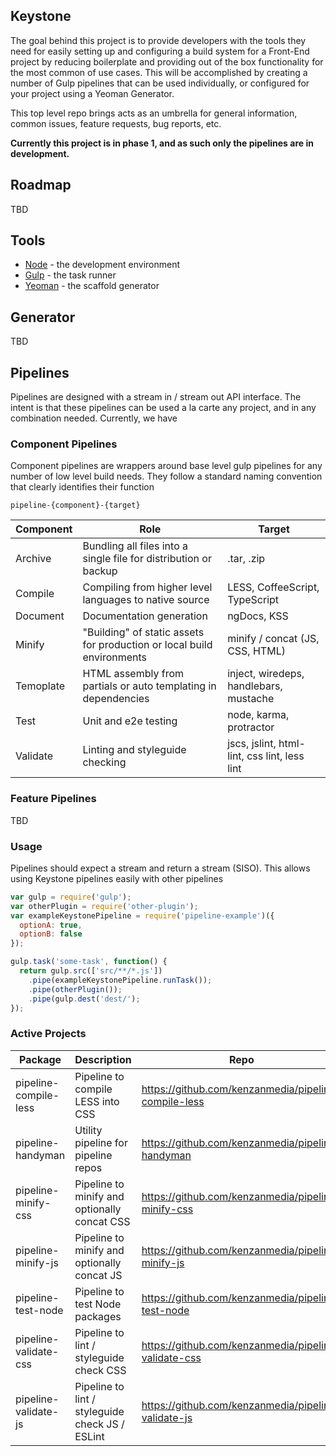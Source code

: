 ## Keystone

The goal behind this project is to provide developers with the tools they need for easily setting up and configuring
a build system for a Front-End project by reducing boilerplate and providing out of the box functionality for the most
common of use cases.  This will be accomplished by creating a number of Gulp pipelines that can be used individually,
or configured for your project using a Yeoman Generator.

This top level repo brings acts as an umbrella for general information, common issues, feature  requests, bug reports,
etc.

**Currently this project is in phase 1, and as such only the pipelines are in development.**

## Roadmap
TBD

## Tools
- [Node][] - the development environment
- [Gulp][] - the task runner
- [Yeoman][] - the scaffold generator

[Node]: https://nodejs.org/
[Gulp]: https://www.gulpjs.com/
[Yeoman]: http://yeoman.io/

## Generator
TBD


## Pipelines
Pipelines are designed with a stream in / stream out API interface.  The intent is that these pipelines can be used
a la carte any project, and in any combination needed.  Currently, we have

### Component Pipelines
Component pipelines are wrappers around base level gulp pipelines for any number of low level build needs.   They
follow a standard naming convention that clearly identifies their function

`pipeline-{component}-{target}`


| Component     |   Role   | Target |
| ------------- | -------- | ------ |
| Archive | Bundling all files into a single file for distribution or backup | .tar, .zip |
| Compile | Compiling from higher level languages to native source | LESS, CoffeeScript, TypeScript |
| Document | Documentation generation | ngDocs, KSS |
| Minify | "Building" of static assets for production or local build environments | minify / concat (JS, CSS, HTML) |
| Temoplate | HTML assembly from partials or auto templating in dependencies | inject, wiredeps, handlebars, mustache |
| Test | Unit and e2e testing | node, karma, protractor |
| Validate | Linting and styleguide checking | jscs, jslint, html-lint, css lint, less lint |

### Feature Pipelines
TBD

### Usage
Pipelines should expect a stream and return a stream (SISO).  This allows using Keystone pipelines easily with other
pipelines

```javascript
var gulp = require('gulp');
var otherPlugin = require('other-plugin');
var exampleKeystonePipeline = require('pipeline-example')({
  optionA: true,
  optionB: false
});

gulp.task('some-task', function() {
  return gulp.src(['src/**/*.js'])
    .pipe(exampleKeystonePipeline.runTask());
    .pipe(otherPlugin());
    .pipe(gulp.dest('dest/');
});
```

### Active Projects
| Package       | Description   | Repo |
| ------------- | ------------- | ---- |
| pipeline-compile-less | Pipeline to compile LESS into CSS | https://github.com/kenzanmedia/pipeline-compile-less |
| pipeline-handyman | Utility pipeline for pipeline repos | https://github.com/kenzanmedia/pipeline-handyman |
| pipeline-minify-css | Pipeline to minify and optionally concat CSS | https://github.com/kenzanmedia/pipeline-minify-css |
| pipeline-minify-js | Pipeline to minify and optionally concat JS | https://github.com/kenzanmedia/pipeline-minify-js |
| pipeline-test-node | Pipeline to test Node packages | https://github.com/kenzanmedia/pipeline-test-node |
| pipeline-validate-css | Pipeline to lint / styleguide check CSS | https://github.com/kenzanmedia/pipeline-validate-css |
| pipeline-validate-js | Pipeline to lint / styleguide check JS / ESLint | https://github.com/kenzanmedia/pipeline-validate-js |

